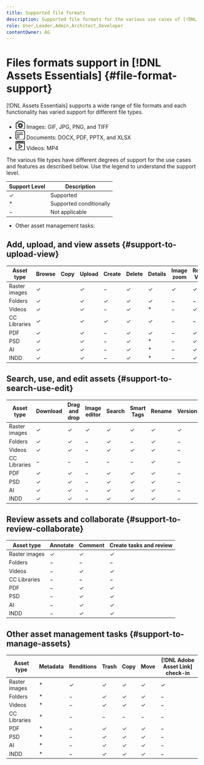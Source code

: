 ```yaml
---
title: Supported file formats
description: Supported file formats for the various use cases of [!DNL Assets Essentials]
role: User,Leader,Admin,Architect,Developer
contentOwner: AG
---
```


# Files formats support in [!DNL Assets Essentials] {#file-format-support}

[!DNL Assets Essentials] supports a wide range of file formats and each functionality has varied support for different file types.

* ![image file type icon](assets/do-not-localize/image-icon.png) Images: GIF, JPG, PNG, and TIFF
* ![document file type icon](assets/do-not-localize/document-icon.png) Documents: DOCX, PDF, PPTX, and XLSX
* ![video file type icon](assets/do-not-localize/video-icon.png) Videos: MP4

The various file types have different degrees of support for the use cases and features as described below. Use the legend to understand the support level.

| Support Level | Description             |
|---------------|-------------------------|
| &#10003;      | Supported               |
| &#42;         | Supported conditionally |
| &minus;       | Not applicable          |

* Other asset management tasks: 

## Add, upload, and view assets {#support-to-upload-view}

<!-- TBD: For AEM, AI files require the PDF option to be selected when saving the AI file.
-->

| Asset type    | Browse   | Copy | Upload   | Create   | Delete   | Details  | Image zoom | Recently Viewed |
|---------------|----------|------|----------|----------|----------|----------|------------|-----------------|
| Raster images | &#10003; |      | &#10003; | &minus;  | &#10003; | &#10003; | &#10003;   | &#10003;        |
| Folders       | &#10003; |      | &#10003; | &#10003; | &#10003; | &#10003; | &minus;    | &minus;         |
| Videos        | &#10003; |      | &#10003; | &minus;  | &#10003; | &#42;    | &minus;    | &#10003;        |
| CC Libraries  | &#10003; |      | &#10003; | &#10003; | &#10003; | &#10003; | &minus;    | &minus;         |
| PDF           | &#10003; |      | &#10003; | &minus;  | &#10003; | &#10003; | &minus;    | &#10003;        |
| PSD           | &#10003; |      | &#10003; | &minus;  | &#10003; | &#42;    | &minus;    | &#10003;        |
| AI            | &#10003; |      | &#10003; | &minus;  | &#10003; | &#42;    | &minus;    | &#10003;        |
| INDD          | &#10003; |      | &#10003; | &minus;  | &#10003; | &#42;    | &minus;    | &#10003;        |

## Search, use, and edit assets {#support-to-search-use-edit}

| Asset type    | Download | Drag and drop | Image editor | Search   | Smart Tags | Rename   | Versions |
|---------------|----------|---------------|--------------|----------|------------|----------|----------|
| Raster images | &#10003; | &#10003;      | &#10003;     | &#10003; | &#10003;   | &#10003; | &#10003; |
| Folders       | &#10003; | &#10003;      | &minus;      | &#10003; | &minus;    | &#10003; | &minus;  |
| Videos        | &#10003; | &#10003;      | &minus;      | &#10003; | &#10003;   | &#10003; | &minus;  |
| CC Libraries  | &minus;  | &minus;       | &minus;      | &minus;  | &minus;    | &#10003; | &minus;  |
| PDF           | &#10003; | &#10003;      | &minus;      | &#10003; | &#10003;   | &#10003; | &minus;  |
| PSD           | &#10003; | &#10003;      | &minus;      | &#10003; | &#10003;   | &#10003; | &minus;  |
| AI            | &#10003; | &#10003;      | &minus;      | &#10003; | &#10003;   | &#10003; | &minus;  |
| INDD          | &#10003; | &#10003;      | &minus;      | &#10003; | &#10003;   | &#10003; | &minus;  |

## Review assets and collaborate {#support-to-review-collaborate}

| Asset type    | Annotate | Comment  | Create tasks and review |
|---------------|----------|----------|-------------------------|
| Raster images | &#10003; | &#10003; | &#10003;                |
| Folders       | &minus;  | &minus;  | &minus;                 |
| Videos        | &minus;  | &#10003; | &#10003;                |
| CC Libraries  | &minus;  | &minus;  | &minus;                 |
| PDF           | &minus;  | &#10003; | &#10003;                |
| PSD           | &minus;  | &#10003; | &#10003;                |
| AI            | &minus;  | &#10003; | &#10003;                |
| INDD          | &minus;  | &#10003; | &#10003;                |

## Other asset management tasks {#support-to-manage-assets}

| Asset type    | Metadata | Renditions | Trash    | Copy     | Move     | [!DNL Adobe Asset Link] check-in |
|---------------|----------|------------|----------|----------|----------|----------------------------------|
| Raster images | &#42;    | &#10003;   | &#10003; | &#10003; | &#10003; | &#10003;                         |
| Folders       | &#42;    | &minus;    | &#10003; | &#10003; | &#10003; | &minus;                          |
| Videos        | &#42;    | &minus;    | &#10003; | &#10003; | &#10003; | &minus;                          |
| CC Libraries  | &#42;    | &minus;    | &minus;  | &minus;  | &minus;  | &minus;                          |
| PDF           | &#42;    | &minus;    | &#10003; | &#10003; | &#10003; | &minus;                          |
| PSD           | &#42;    | &minus;    | &#10003; | &#10003; | &#10003; | &minus;                          |
| AI            | &#42;    | &minus;    | &#10003; | &#10003; | &#10003; | &minus;                          |
| INDD          | &#42;    | &minus;    | &#10003; | &#10003; | &#10003; | &minus;                          |

<!-- TBD: Saving template table separately.
| Asset type    | Features |
|---------------|----------|
| Raster images |          |
| Folders       |          |
| Videos        |          |
| CC Libraries  |          |
| PDF files     |          |
| PSD           |          |
| AI            |          |
| INDD          |          |

>[!MORELIKETHIS]
>
>* []()
-->
